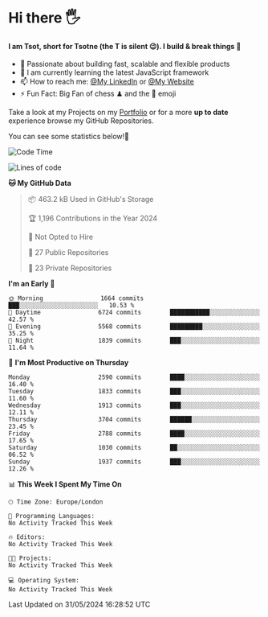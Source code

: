 # Hi there :raised_hand_with_fingers_splayed:
#### I am Tsot, short for Tsotne (the T is silent :wink:). I build & break things :space_invader:
- :telescope: Passionate about building fast, scalable and flexible products
- :seedling: I am currently learning the latest JavaScript framework 
- :mailbox: How to reach me: [@My LinkedIn](https://www.linkedin.com/in/tsotne-gvadzabia/) or [@My Website](https://tsotne.co.uk/contact)
- :zap: Fun Fact: Big Fan of chess ♟ and the 👾 emoji

Take a look at my Projects on my [Portfolio](https://tsotne.co.uk/) or for a more **up to date** experience browse my GitHub Repositories.

You can see some statistics below!:space_invader:
<!--START_SECTION:waka-->
![Code Time](http://img.shields.io/badge/Code%20Time-761%20hrs%202%20mins-blue)

![Lines of code](https://img.shields.io/badge/From%20Hello%20World%20I%27ve%20Written-6.0%20million%20lines%20of%20code-blue)

**🐱 My GitHub Data** 

> 📦 463.2 kB Used in GitHub's Storage 
 > 
> 🏆 1,196 Contributions in the Year 2024
 > 
> 🚫 Not Opted to Hire
 > 
> 📜 27 Public Repositories 
 > 
> 🔑 23 Private Repositories 
 > 
**I'm an Early 🐤** 

```text
🌞 Morning                1664 commits        ███░░░░░░░░░░░░░░░░░░░░░░   10.53 % 
🌆 Daytime                6724 commits        ███████████░░░░░░░░░░░░░░   42.57 % 
🌃 Evening                5568 commits        █████████░░░░░░░░░░░░░░░░   35.25 % 
🌙 Night                  1839 commits        ███░░░░░░░░░░░░░░░░░░░░░░   11.64 % 
```
📅 **I'm Most Productive on Thursday** 

```text
Monday                   2590 commits        ████░░░░░░░░░░░░░░░░░░░░░   16.40 % 
Tuesday                  1833 commits        ███░░░░░░░░░░░░░░░░░░░░░░   11.60 % 
Wednesday                1913 commits        ███░░░░░░░░░░░░░░░░░░░░░░   12.11 % 
Thursday                 3704 commits        ██████░░░░░░░░░░░░░░░░░░░   23.45 % 
Friday                   2788 commits        ████░░░░░░░░░░░░░░░░░░░░░   17.65 % 
Saturday                 1030 commits        ██░░░░░░░░░░░░░░░░░░░░░░░   06.52 % 
Sunday                   1937 commits        ███░░░░░░░░░░░░░░░░░░░░░░   12.26 % 
```


📊 **This Week I Spent My Time On** 

```text
🕑︎ Time Zone: Europe/London

💬 Programming Languages: 
No Activity Tracked This Week

🔥 Editors: 
No Activity Tracked This Week

🐱‍💻 Projects: 
No Activity Tracked This Week

💻 Operating System: 
No Activity Tracked This Week
```


 Last Updated on 31/05/2024 16:28:52 UTC
<!--END_SECTION:waka-->
